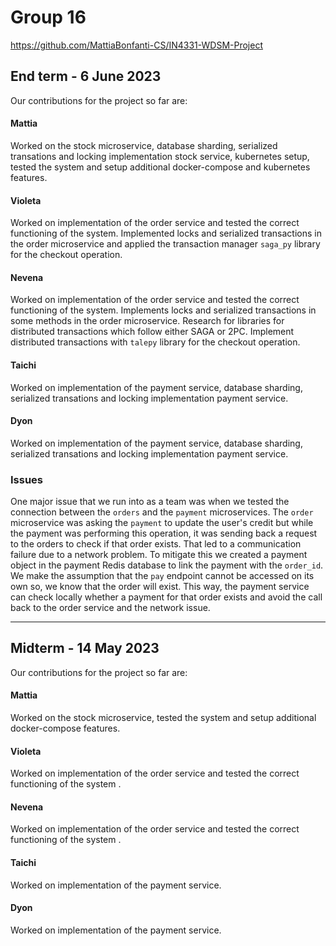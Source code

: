 # Group 16

https://github.com/MattiaBonfanti-CS/IN4331-WDSM-Project

## End term - 6 June 2023

Our contributions for the project so far are:

#### Mattia

Worked on the stock microservice, database sharding, serialized transations and locking implementation stock service, kubernetes setup, tested the system and setup additional docker-compose and kubernetes features. 

#### Violeta

Worked on implementation of the order service and tested the correct functioning of the system.
Implemented locks and serialized transactions in the order microservice 
and applied the transaction manager ```saga_py``` library for the checkout operation.

#### Nevena

Worked on implementation of the order service and tested the correct functioning of the system.
Implements locks and serialized transactions in some methods in the order microservice.
Research for libraries for distributed transactions which follow either SAGA or 2PC.
Implement distributed transactions with `talepy` library for the checkout operation.

#### Taichi

Worked on implementation of the payment service, database sharding, serialized transations and locking implementation payment service.

#### Dyon

Worked on implementation of the payment service, database sharding, serialized transations and locking implementation payment service.

### Issues

One major issue that we run into as a team was when we tested the connection between the ```orders``` and the ```payment``` microservices.
The ```order``` microservice was asking the ```payment``` to update the user's credit but while the payment was performing
this operation, it was sending back a request to the orders to check if that order exists. That led to a communication failure due to a
network problem. To mitigate this we created a payment object in the payment Redis database to link the payment with the ```order_id```.
We make the assumption that the ```pay``` endpoint cannot be accessed on its own so, we know that the order will exist.
This way, the payment service can check locally whether a payment for that order exists and avoid the call back to the order service and the network issue.

------------------------------------------------

## Midterm - 14 May 2023

Our contributions for the project so far are:

#### Mattia

Worked on the stock microservice, tested the system and setup additional docker-compose features. 

#### Violeta

Worked on implementation of the order service and tested the correct functioning of the system
.
#### Nevena

Worked on implementation of the order service and tested the correct functioning of the system
.
#### Taichi

Worked on implementation of the payment service.

#### Dyon

Worked on implementation of the payment service.
